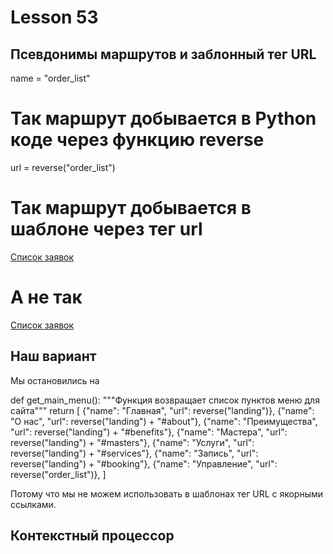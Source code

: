 # Lesson 53

## Псевдонимы маршрутов и заблонный тег URL

name = "order_list"
# Так маршрут добывается в Python коде через функцию reverse
url = reverse("order_list")

# Так маршрут добывается в шаблоне через тег url
<a href="{% url 'order_list' %}">Список заявок</a>

# А не так

<a href="/orders/">Список заявок</a>


## Наш вариант
Мы остановились на 

def get_main_menu():
    """Функция возвращает список пунктов меню для сайта"""
    return [
        {"name": "Главная", "url": reverse("landing")},
        {"name": "О нас", "url": reverse("landing") + "#about"},
        {"name": "Преимущества", "url": reverse("landing") + "#benefits"},
        {"name": "Мастера", "url": reverse("landing") + "#masters"},
        {"name": "Услуги", "url": reverse("landing") + "#services"},
        {"name": "Запись", "url": reverse("landing") + "#booking"},
        {"name": "Управление", "url": reverse("order_list")},
    ]


Потому что мы не можем использовать в шаблонах тег URL с якорными ссылками.

<!-- Пояснить почему -->

## Контекстный процессор